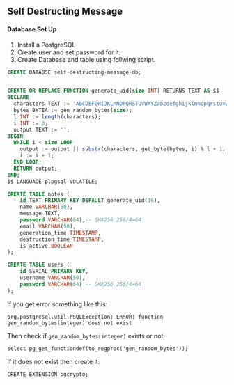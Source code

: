 
## Self Destructing Message

#### Database Set Up

1. Install a PostgreSQL 
2. Create user and set password for it.
3. Create Database and table using follwing script. 

```sql
CREATE DATABSE self-destructing-message-db;


CREATE OR REPLACE FUNCTION generate_uid(size INT) RETURNS TEXT AS $$
DECLARE
  characters TEXT := 'ABCDEFGHIJKLMNOPQRSTUVWXYZabcdefghijklmnopqrstuvwxyz0123456789';
  bytes BYTEA := gen_random_bytes(size);
  l INT := length(characters);
  i INT := 0;
  output TEXT := '';
BEGIN
  WHILE i < size LOOP
    output := output || substr(characters, get_byte(bytes, i) % l + 1, 1);
    i := i + 1;
  END LOOP;
  RETURN output;
END;
$$ LANGUAGE plpgsql VOLATILE;

CREATE TABLE notes (
    id TEXT PRIMARY KEY DEFAULT generate_uid(16),
    name VARCHAR(50),
    message TEXT,
    password VARCHAR(64),-- SHA256 256/4=64
    email VARCHAR(50),
    generation_time TIMESTAMP,
    destruction_time TIMESTAMP,
    is_active BOOLEAN
);

CREATE TABLE users (
    id SERIAL PRIMARY KEY,
    username VARCHAR(50),
    password VARCHAR(64) -- SHA256 256/4=64
);

```
If you get error something like this:
```
org.postgresql.util.PSQLException: ERROR: function gen_random_bytes(integer) does not exist
```
Then check if `gen_random_bytes(integer)` exists or not.
```
select pg_get_functiondef(to_regproc('gen_random_bytes'));
``` 
If it does not exist then create it:
```
CREATE EXTENSION pgcrypto;
```

